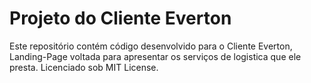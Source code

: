 # Projeto do Cliente Everton
Este repositório contém código desenvolvido para o Cliente Everton, Landing-Page voltada para apresentar os serviços de logistica que ele presta.
Licenciado sob MIT License.
